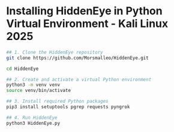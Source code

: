 # Installing HiddenEye in Python Virtual Environment - Kali Linux 2025

```bash
## 1. Clone the HiddenEye repository
git clone https://github.com/Morsmalleo/HiddenEye.git 

cd HiddenEye

## 2. Create and activate a virtual Python environment
python3 -m venv venv
source venv/bin/activate

## 3. Install required Python packages
pip3 install setuptools pgrep requests pyngrok 

## 4. Run HiddenEye
python3 HiddenEye.py

